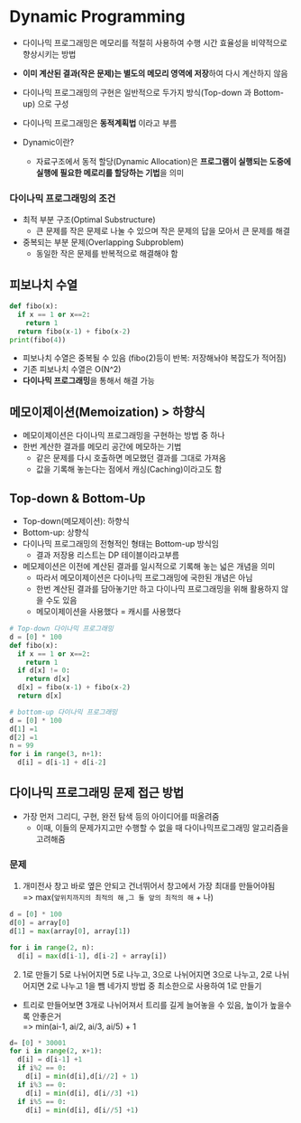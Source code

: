 # Dynamic Programming
- 다이나믹 프로그래밍은 메모리를 적절히 사용하여 수행 시간 효율성을 비약적으로 향상시키는 방법
- **이미 계산된 결과(작은 문제)는 별도의 메모리 영역에 저장**하여 다시 계산하지 않음
- 다이나믹 프로그래밍의 구현은 일반적으로 두가지 방식(Top-down 과 Bottom-up) 으로 구성


- 다이나믹 프로그래밍은 **동적계획법** 이라고 부름
- Dynamic이란?
  - 자료구조에서 동적 할당(Dynamic Allocation)은 **프로그램이 실행되는 도중에 실행에 필요한 메로리를 할당하는 기법**을 의미

### 다이나믹 프로그래밍의 조건
- 최적 부분 구조(Optimal Substructure)
  - 큰 문제를 작은 문제로 나눌 수 있으며 작은 문제의 답을 모아서 큰 문제를 해결
- 중복되는 부분 문제(Overlapping Subproblem)
  - 동일한 작은 문제를 반복적으로 해결해야 함


## 피보나치 수열
```python
def fibo(x):
  if x == 1 or x==2:
    return 1
  return fibo(x-1) + fibo(x-2)
print(fibo(4))
```

- 피보나치 수열은 중복될 수 있음 (fibo(2)등이 반복: 저장해놔야 복잡도가 적어짐)
- 기존 피보나치 수열은 O(N^2)
- **다이나믹 프로그래밍**을 통해서 해결 가능

## 메모이제이션(Memoization) > 하향식
- 메모이제이션은 다이나믹 프로그래밍을 구현하는 방법 중 하나
- 한번 계산한 결과를 메모리 공간에 메모하는 기법
  - 같은 문제를 다시 호출하면 메모했던 결과를 그대로 가져옴
  - 값을 기록해 놓는다는 점에서 캐싱(Caching)이라고도 함

## Top-down & Bottom-Up
- Top-down(메모제이션): 하향식
- Bottom-up: 상향식
- 다이나믹 프로그래밍의 전형적인 형태는 Bottom-up 방식임
  - 결과 저장용 리스트는 DP 테이블이라고부름
- 메모제이션은 이전에 계산된 결과를 일시적으로 기록해 놓는 넓은 개념을 의미
  - 따라서 메모이제이션은 다이나믹 프로그래밍에 국한된 개념은 아님
  - 한번 계산된 결과를 담아놓기만 하고 다이나믹 프로그래밍을 위해 활용하지 않을 수도 있음
  - 메모이제이션을 사용했다 = 캐시를 사용했다


```python
# Top-down 다이나믹 프로그래밍
d = [0] * 100
def fibo(x):
  if x == 1 or x==2:
    return 1
  if d[x] != 0:
    return d[x]
  d[x] = fibo(x-1) + fibo(x-2)
  return d[x]

# bottom-up 다이나믹 프로그래밍
d = [0] * 100
d[1] =1
d[2] =1
n = 99
for i in range(3, n+1):
  d[i] = d[i-1] + d[i-2]
```

## 다이나믹 프로그래밍 문제 접근 방법
- 가장 먼저 그리디, 구현, 완전 탐색 등의 아이디어를 떠올려줌
  - 이때, 이들의 문제가지고만 수행할 수 없을 때 다이나믹프로그래밍 알고리즘을 고려해줌



### 문제
1. 개미전사
창고 바로 옆은 안되고 건너뛰어서 창고에서 가장 최대를 만들어야됨   
=> max(```앞위치까지의 최적의 해``` ,```그 둘 앞의 최적의 해```  + 나)  

```python
d = [0] * 100
d[0] = array[0]
d[1] = max(array[0], array[1])

for i in range(2, n):
  d[i] = max(d[i-1], d[i-2] + array[i])
```

2. 1로 만들기
5로 나뉘어지면 5로 나누고, 3으로 나뉘어지면 3으로 나누고, 2로 나뉘어지면 2로 나누고 1을 뺌 네가지 방법 중 최소한으로 사용하여 1로 만들기    
- 트리로 만들어보면 3개로 나뉘어져서 트리를 길게 늘어놓을 수 있음, 높이가 높을수록 안좋은거  
=> min(ai-1, ai/2, ai/3, ai/5) + 1

```python
d= [0] * 30001
for i in range(2, x+1):
  d[i] = d[i-1] +1
  if i%2 == 0:
    d[i] = min(d[i],d[i//2] + 1)
  if i%3 == 0:
    d[i] = min(d[i], d[i//3] +1)
  if i%5 == 0:
    d[i] = min(d[i], d[i//5] +1)
```
